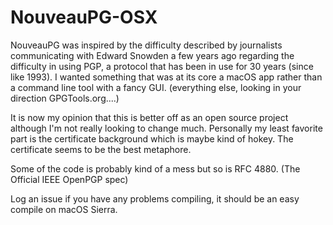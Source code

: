 # NouveauPG-OSX

NouveauPG was inspired by the difficulty described by journalists communicating with Edward Snowden a few years ago
regarding the difficulty in using PGP, a protocol that has been in use for 30 years (since like 1993). I wanted something
that was at its core a macOS app rather than a command line tool with a fancy GUI. (everything else, looking in your 
direction GPGTools.org....)

It is now my opinion that this is better off as an open source project although I'm not really looking to change much.
Personally my least favorite part is the certificate background which is maybe kind of hokey. The certificate seems to 
be the best metaphore.

Some of the code is probably kind of a mess but so is RFC 4880. (The Official IEEE OpenPGP spec)

Log an issue if you have any problems compiling, it should be an easy compile on macOS Sierra.

